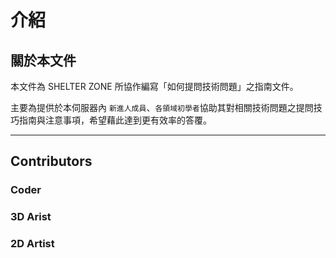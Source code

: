 # 介紹
## 關於本文件
本文件為 SHELTER ZONE 所協作編寫「如何提問技術問題」之指南文件。

主要為提供於本伺服器內 `新進人成員`、`各領域初學者`協助其對相關技術問題之提問技巧指南與注意事項，希望藉此達到更有效率的答覆。

---
## Contributors
### Coder

### 3D Arist

### 2D Artist